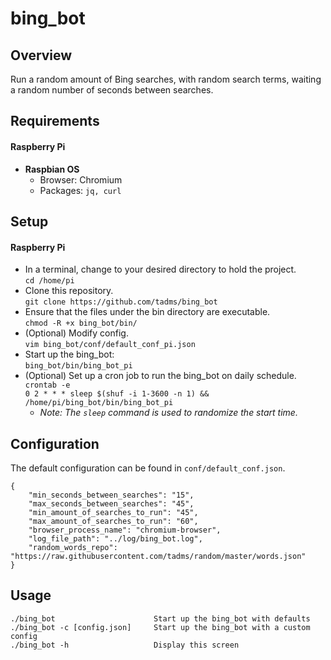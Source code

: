 # bing_bot

Overview
--------
Run a random amount of Bing searches, with random search terms, waiting a random
number of seconds between searches.  

Requirements
------------
#### Raspberry Pi
* **Raspbian OS**
  * Browser: Chromium
  * Packages: `jq, curl`  

Setup
------------
#### Raspberry Pi
* In a terminal, change to your desired directory to hold the project. <br>
`cd /home/pi`
* Clone this repository. <br>
`git clone https://github.com/tadms/bing_bot`
* Ensure that the files under the bin directory are executable. <br>
`chmod -R +x bing_bot/bin/`
* (Optional) Modify config. <br>
`vim bing_bot/conf/default_conf_pi.json`
* Start up the bing_bot: <br>
`bing_bot/bin/bing_bot_pi`
* (Optional) Set up a cron job to run the bing_bot on daily schedule. <br>
`crontab -e` <br>
`0 2 * * * sleep $(shuf -i 1-3600 -n 1) && /home/pi/bing_bot/bin/bing_bot_pi` <br>
  * *Note:  The `sleep` command is used to randomize the start time.*



Configuration
-------------
The default configuration can be found in `conf/default_conf.json`.

    {
    	"min_seconds_between_searches": "15",
    	"max_seconds_between_searches": "45",
    	"min_amount_of_searches_to_run": "45",
    	"max_amount_of_searches_to_run": "60",
    	"browser_process_name": "chromium-browser",
    	"log_file_path": "../log/bing_bot.log",
    	"random_words_repo": "https://raw.githubusercontent.com/tadms/random/master/words.json"
    }


Usage
-----
    ./bing_bot                      Start up the bing_bot with defaults
    ./bing_bot -c [config.json]     Start up the bing_bot with a custom config
    ./bing_bot -h                   Display this screen
